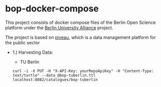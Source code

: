 # bop-docker-compose
This project consists of docker compose files of the Berlin Open Science platform under the [Berlin University Alliance](https://www.berlin-university-alliance.de/) project.

The project is based on [piveau](https://www.piveau.de/en/), which is a data management platform for the public sector
* 1.) Harvesting Data:
  
  - TU Berlin
  ```
  curl -i -X PUT -H "X-API-Key: yourRepoApiKey" -H "Content-Type: text/turtle" --data @bop-tuberlin.ttl localhost:8082/catalogues/bop-tuberlin
  ```
